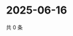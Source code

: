# 2025-06-16

共 0 条

<!-- BEGIN ZHIHUVIDEO -->
<!-- 最后更新时间 Mon Jun 16 2025 01:09:24 GMT+0800 (China Standard Time) -->

<!-- END ZHIHUVIDEO -->
